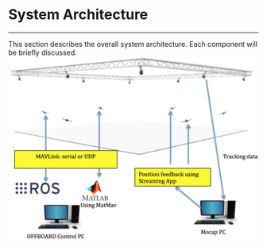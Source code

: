 # System Architecture 


---


This section describes the overall system architecture. Each component will be briefly discussed.
![System Archeticture](sys_arch.png)

